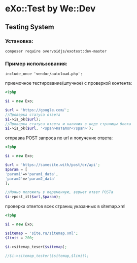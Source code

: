 # eXo::Test by We::Dev
## Testing System

### Установка:
```
composer require overvoidjs/exotest:dev-master
```

### Пример использования:

```
include_once 'vendor/autoload.php';

```

приемочное тестирование(штучное) с проверкой контента:
```php
<?php

$i = new Exo;

$url = 'https://google.com/';
//Проверка статуса ответа
$i->is_ok($url);
//Проверка статуса ответа и наличия в коде страницы блока
$i->is_ok($url, '<span>Каталог</span>');

```

отправка POST запроса по url и получение ответа:
```php
<?php

$i = new Exo;

$url = 'https://samesite.with/post/or/api';
$param = [
'param1'=>'param1_data',
'param2'=>'param2_data'
];

//Можно положить в переменную, вернет ответ POSTa
$i->post_it($url,$param);

```


проверка ответов всех страниц указанных в sitemap.xml
```php
<?php

$i = new Exo;

$sitemap = 'site.ru/sitemap.xml';
$limit = 200;

$i->sitemap_teser($sitemap);

//$i->sitemap_tester($sitemap,$limit);

```

